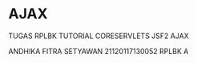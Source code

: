 # AJAX
 
 TUGAS RPLBK TUTORIAL CORESERVLETS JSF2 AJAX

 ANDHIKA FITRA SETYAWAN
 21120117130052
 RPLBK A

